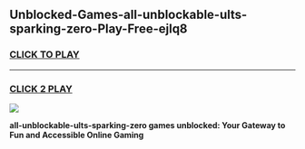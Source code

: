 
## Unblocked-Games-all-unblockable-ults-sparking-zero-Play-Free-ejlq8
<h3>
<a href="https://premium76.site?title=all-unblockable-ults-sparking-zero&ref=10A">CLICK TO PLAY</a></h3>
<hr>

<h3>
<a href="https://premium76.site?title=all-unblockable-ults-sparking-zero&ref=10A">CLICK 2 PLAY</a>
  
</h3>

<a href="https://premium76.site?title=all-unblockable-ults-sparking-zero&ref=10A"><img src="https://clearcache.store/games.png"></a>


**all-unblockable-ults-sparking-zero games unblocked: Your Gateway to Fun and Accessible Online Gaming**
